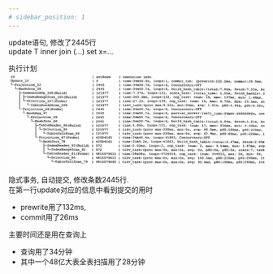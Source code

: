 ```yaml
---
# sidebar_position: 1
---
```

update语句, 修改了2445行  
update T inner join (...)  set x=...  

执行计划  
![insert案例](./img/update自动提交.jpg)

隐式事务, 自动提交, 修改条数2445行.   
在第一行update对应的信息中看到提交的用时
-   prewrite用了132ms, 
-   commit用了26ms

主要时间还是用在查询上
-   查询用了34分钟
-   其中一个48亿大表全表扫描用了28分钟



















